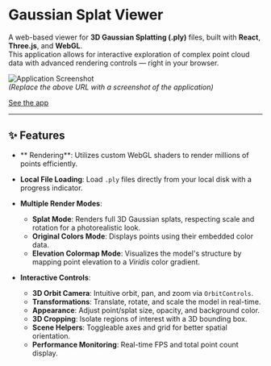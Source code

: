 # Gaussian Splat Viewer

A web-based viewer for **3D Gaussian Splatting (.ply)** files, built with **React**, **Three.js**, and **WebGL**.  
This application allows for interactive exploration of complex point cloud data with advanced rendering controls — right in your browser.

![Application Screenshot](REPLACE_WITH_SCREENSHOT_URL)  
*(Replace the above URL with a screenshot of the application)*

[See the app]([https://www.genome.gov/](https://splatviewer.netlify.app/))

---

## ✨ Features

- ** Rendering**: Utilizes custom WebGL shaders to render millions of points efficiently.  
- **Local File Loading**: Load `.ply` files directly from your local disk with a progress indicator.  
- **Multiple Render Modes**:  
  - **Splat Mode**: Renders full 3D Gaussian splats, respecting scale and rotation for a photorealistic look.  
  - **Original Colors Mode**: Displays points using their embedded color data.  
  - **Elevation Colormap Mode**: Visualizes the model's structure by mapping point elevation to a *Viridis* color gradient.  

- **Interactive Controls**:  
  - **3D Orbit Camera**: Intuitive orbit, pan, and zoom via `OrbitControls`.  
  - **Transformations**: Translate, rotate, and scale the model in real-time.  
  - **Appearance**: Adjust point/splat size, opacity, and background color.  
  - **3D Cropping**: Isolate regions of interest with a 3D bounding box.  
  - **Scene Helpers**: Toggleable axes and grid for better spatial orientation.  
  - **Performance Monitoring**: Real-time FPS and total point count display.  
